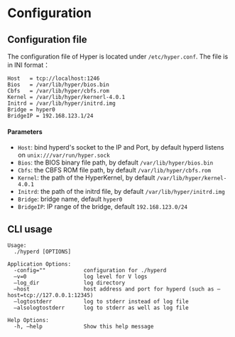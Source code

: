 # Configuration

## Configuration file

The configuration file of Hyper is located under `/etc/hyper.conf`. The file is in INI format：

    Host   = tcp://localhost:1246
    Bios   = /var/lib/hyper/bios.bin
    Cbfs   = /var/lib/hyper/cbfs.rom
    Kernel = /var/lib/hyper/kernerl-4.0.1
    Initrd = /var/lib/hyper/initrd.img
    Bridge = hyper0
    BridgeIP = 192.168.123.1/24

#### Parameters

- `Host`: bind hyperd's socket to the IP and Port, by default hyperd listens on `unix:///var/run/hyper.sock`
- `Bios`: the BIOS binary file path, by default `/var/lib/hyper/bios.bin`
- `Cbfs`: the CBFS ROM file path, by default `/var/lib/hyper/cbfs.rom`
- `Kernel`: the path of the HyperKernel, by default `/var/lib/hyper/kernel-4.0.1`
- `Initrd`: the path of the initrd file, by default `/var/lib/hyper/initrd.img`
- `Bridge`: bridge name, default `hyper0`
- `BridgeIP`:  IP range of the bridge, default `192.168.123.0/24`

## CLI usage

	Usage:
	  ./hyperd [OPTIONS]

	Application Options:
	  -config=""            configuration for ./hyperd
	  —v=0                  log level for V logs
	  —log_dir              log directory
	  —host                 host address and port for hyperd (such as —host=tcp://127.0.0.1:12345)
	  —logtostderr          log to stderr instead of log file
	  —alsologtostderr      log to stderr as well as log file

	Help Options:
	  -h, —help             Show this help message

